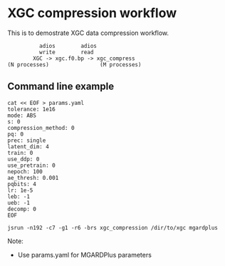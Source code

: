 # XGC compression workflow

This is to demostrate XGC data compression workflow.

```
          adios        adios
          write        read
        XGC -> xgc.f0.bp -> xgc_compress
(N processes)                (M processes)
```

## Command line example

```
cat << EOF > params.yaml
tolerance: 1e16
mode: ABS
s: 0
compression_method: 0
pq: 0
prec: single
latent_dim: 4
train: 0
use_ddp: 0
use_pretrain: 0
nepoch: 100
ae_thresh: 0.001
pqbits: 4
lr: 1e-5
leb: -1
ueb: -1
decomp: 0
EOF

jsrun -n192 -c7 -g1 -r6 -brs xgc_compression /dir/to/xgc mgardplus
```
Note: 
* Use params.yaml for MGARDPlus parameters